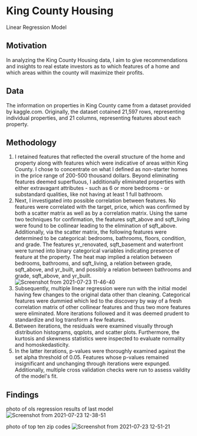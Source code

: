 # King County Housing

Linear Regression Model 

## Motivation

In analyzing the King County Housing data, I aim to give recommendations and insights to real estate investors as to which features of a home and which areas within the county will maximize their profits. 

## Data

The information on properties in King County came from a dataset provided by kaggle.com. Originally, the dataset cotained 21,597 rows, representing individual properties, and 21 columns, representing features about each property.

## Methodology

1. I retained features that reflected the overall structure of the home and property along with features which were indicative of areas within King County. I chose to concentrate on what I defined as non-starter homes in the price range of 200-500 thousand dollars. Beyond eliminating features deemed superfluous, I additionally eliminated properties with either extravagant attributes - such as 6 or more bedrooms - or substandard qualities, like not having at least 1 full bathroom.
2. Next, I investigated into possible correlation between features. No features were correlated with the target, price, which was confirmed by both a scatter matrix as well as by a correlation matrix. Using the same two techniques for confirmation, the features sqft_above and sqft_living were found  to be collinear leading to the elimination of sqft_above.  Additionally, via the scatter matrix, the following features were determined to be categorical: bedrooms, bathrooms, floors, condition, and grade. The features yr_renovated, sqft_basement and waterfront were turned into binary categorical variables indicating presence of feature at the property. The heat map implied a relation between bedrooms, bathrooms, and sqft_living,  a relation between grade, sqft_above, and yr_built, and possibly a relation between bathrooms and grade, sqft_above, and yr_built.    
![Screenshot from 2021-07-23 11-46-40](https://user-images.githubusercontent.com/75818628/126816096-fc8fa009-80e7-47d8-b50a-bcf83185ef75.png)
3. Subsequently, multiple linear regression were run with the initial model having few changes to the original data other than cleaning. Categorical features were dummied which led to the discovery by way of a fresh correlation matrix of other collinear features and thus two more features were eliminated. More iterations followed and it was deemed prudent to standardize and log transform a few features. 
4. Between iterations, the residuals were examined visually through distribution histograms, qqplots, and scatter plots. Furthermore, the kurtosis and skewness statistics were inspected to evaluate normality and homoskedasticity. 
5. In the latter iterations, p-values were thoroughly examined against the set alpha threshold of 0.05. Features whose p-values remained insignificant and unchanging through iterations were expunged. Additionally, multiple cross validation checks were run to assess vaildity of the model's fit.

## Findings

photo of ols regression results of last model
![Screenshot from 2021-07-23 12-38-51](https://user-images.githubusercontent.com/75818628/126821405-f1065c0c-462a-498f-8f25-469b3745f521.png)

photo of top ten zip codes
![Screenshot from 2021-07-23 12-51-21](https://user-images.githubusercontent.com/75818628/126822011-e9c61a22-355d-4d84-a452-b3c3c3654699.png)














